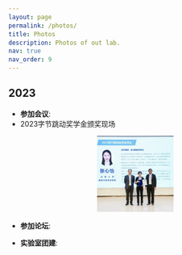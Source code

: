 ```yaml
---
layout: page
permalink: /photos/
title: Photos
description: Photos of out lab.
nav: true
nav_order: 9
---
```


2023
---
-  **参加会议**:
  -  2023字节跳动奖学金颁奖现场
  <p align="center">
  <img src="assets/img/Posts/1013/2.jpg" width="30%"> 
  </p>





+ **参加论坛**:

+ **实验室团建**:  

